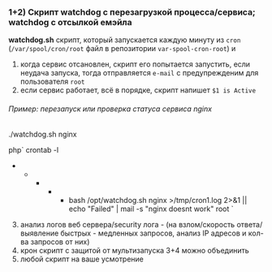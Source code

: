 ### 1+2) Скрипт watchdog с перезагрузкой процесса/сервиса; watchdog с отсылкой емэйла
**watchdog.sh** скрипт, который запускается каждую минуту из `cron` (`/var/spool/cron/root` файл в репозитории `var-spool-cron-root`) и
1) когда сервис отсановлен, скрипт его попытается запустить, если неудача запуска, тогда отправляется `e-mail` с предупрежденим для пользователя `root`
2) если сервис работает, всё в порядке, скрипт напишет `$1 is Active`

###### Пример: перезапуск или проверка статуса сервиса nginx
 ./watchdog.sh nginx


php`
crontab -l
* * * * *  bash /opt/watchdog.sh nginx >/tmp/cron1.log 2>&1 || echo "Failed" | mail -s "nginx doesnt work" root
`


3) анализ логов веб сервера/security лога - (на взлом/скорость ответа/выявление быстрых - медленных запросов, анализ IP адресов и кол-ва запросов от них)
4) крон скрипт с защитой от мультизапуска
3+4 можно объединить
5) любой скрипт на ваше усмотрение
